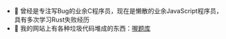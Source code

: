 - 🌱 曾经是专注写Bug的业余C程序员，现在是懒散的业余JavaScript程序员，具有多次学习Rust失败经历
- 💞️ 我的网站上有各种垃圾代码堆成的东西：[喔题库](https://www.wotiku.cn)
